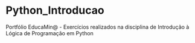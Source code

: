 # Python_Introducao
Portfólio EducaMin@ - Exercícios realizados na disciplina de Introdução à Lógica de Programação em Python
